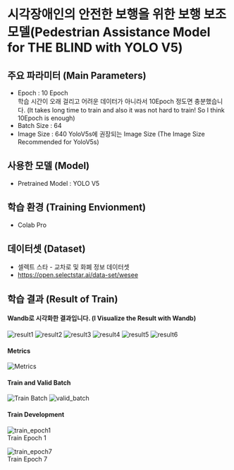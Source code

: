 # 시각장애인의 안전한 보행을 위한 보행 보조 모델(Pedestrian Assistance Model for THE BLIND with YOLO V5)  
## 주요 파라미터 (Main Parameters)  
* Epoch : 10 Epoch   
학습 시간이 오래 걸리고 어려운 데이터가 아니라서 10Epoch 정도면 충분했습니다. (It takes long time to train and also it was not hard to train! So I think 10Epoch is enough)  
* Batch Size : 64  
* Image Size : 640 YoloV5s에 권장되는 Image Size (The Image Size Recommended for YoloV5s)
  
## 사용한 모델 (Model)
* Pretrained Model : YOLO V5  
  
## 학습 환경 (Training Envionment)
* Colab Pro

## 데이터셋 (Dataset)
* 셀렉트 스타 - 교차로 및 화폐 정보 데이터셋  
* https://open.selectstar.ai/data-set/wesee  
  
## 학습 결과 (Result of Train)
#### Wandb로 시각화한 결과입니다. (I Visualize the Result with Wandb)
![result1](https://user-images.githubusercontent.com/83996346/177499202-9e23e52e-54c0-4733-99df-3e418a50100a.png)
![result2](https://user-images.githubusercontent.com/83996346/177499204-97537eb5-65cb-41d0-859b-6a099a0e75a5.png)
![result3](https://user-images.githubusercontent.com/83996346/177499207-cc801f94-42a2-4d67-8470-23d0410c858e.png)
![result4](https://user-images.githubusercontent.com/83996346/177499209-85f0c1ec-9904-4996-aef9-b891b70f356e.png)
![result5](https://user-images.githubusercontent.com/83996346/177499189-386ad9f8-b90c-413e-9f66-581ea26f97ed.png)
![result6](https://user-images.githubusercontent.com/83996346/177499199-df4257be-861e-4900-8db6-e6dac7a820ac.png)
  
#### Metrics
![Metrics](https://user-images.githubusercontent.com/83996346/177499371-c88f43bb-1e78-4cac-926f-d6341dc91a64.png)
  
#### Train and Valid Batch
![Train Batch](https://user-images.githubusercontent.com/83996346/177499462-b3117339-d636-4b5e-bdd6-88ec7fb94267.jpg)
![valid_batch](https://user-images.githubusercontent.com/83996346/177499520-8ca0738a-1b18-4771-9e50-4fe5cf45a0a5.jpg)
  
#### Train Development
![train_epoch1](https://user-images.githubusercontent.com/83996346/177499478-30a93903-b625-4ad3-8328-3a58158f94b7.png)  
Train Epoch 1  
  
![train_epoch7](https://user-images.githubusercontent.com/83996346/177499885-182a3f2a-420d-4d43-8905-86a2da848c98.png)  
Train Epoch 7  

